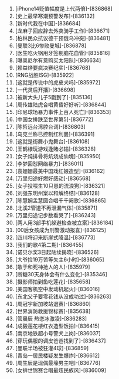 
1. [iPhone14贬值幅度是上代两倍]-[836868]
1. [史上最早寒潮预警发布]-[836132]
1. [新时代我在中国]-[836684]
1. [龙麻子回应辞去外卖骑手工作]-[836671]
1. [柏林民众抗议德干预俄乌冲突]-[836481]
1. [曼联3比6惨败曼城]-[836878]
1. [医生吃火锅用牙签剔脑花血管]-[835816]
1. [曝奥尼尔有意购买太阳队]-[836634]
1. [赖益烨要疯决赛纪实]-[836768]
1. [RNG战胜ISG]-[835922]
1. [这就是传说中的虎皮犬吗]-[835972]
1. [一代灵后开播]-[836698]
1. [被新大头儿子5戳到了]-[835136]
1. [周传雄陆虎合唱黄昏好好听]-[836844]
1. [印尼球场暴力事件上百人死亡]-[836353]
1. [中国女排跌至世界第5]-[836772]
1. [陈哲远台湾腔台词]-[836803]
1. [乌克兰称已控制红利曼]-[836391]
1. [这就是街舞小鬼舞台]-[836108]
1. [王鹤棣玩游戏逢赌必输]-[836328]
1. [女子炖排骨将炕烧成仙境]-[835950]
1. [李梦回怼网络暴力]-[836011]
1. [袁姗姗最美中国戏红娘造型]-[836162]
1. [万里归途好燃好感动]-[836568]
1. [女子投喂生10只崽的流浪狗]-[836321]
1. [刘强东明州案以和解终结]-[836128]
1. [陈慧娴孟慧圆合唱千千阙歌]-[836865]
1. [北溪2管道不再泄漏气体]-[835871]
1. [万里归途记步数看哭了]-[836243]
1. [两人用3部手机躲避检查被立案]-[836184]
1. [00后女孩成为刑警激动报喜]-[836125]
1. [四川将迎来断崖式降温]-[836773]
1. [我们的歌4第二期]-[836455]
1. [诺贝尔奖3日起陆续揭晓]-[836526]
1. [大爷捡19万苦等失主6小时]-[836065]
1. [敢于和死神抢人的人]-[835979]
1. [断糖30天身体会有什么变化]-[835346]
1. [摄影师拍到鱼吃莲花]-[835658]
1. [美国客机空中发动机起火]-[836016]
1. [东北父子要零花钱从没成功过]-[836263]
1. [周冠宇新加坡站退赛]-[836860]
1. [世界消防救援锦标赛]-[835638]
1. [管晨辰 热恋冰激凌]-[836283]
1. [成毅莲花楼红衣造型饭拍]-[836415]
1. [南京地铁超小号警犬上岗]-[836037]
1. [穿玩偶服的调皮爸爸找到了]-[836437]
1. [曼联半场被狂灌4球]-[836859]
1. [青岛一居民楼疑发生爆炸]-[836612]
1. [周生辰是现偶最壕男主吧]-[836776]
1. [女排世锦赛合唱最炫民族风]-[836009]